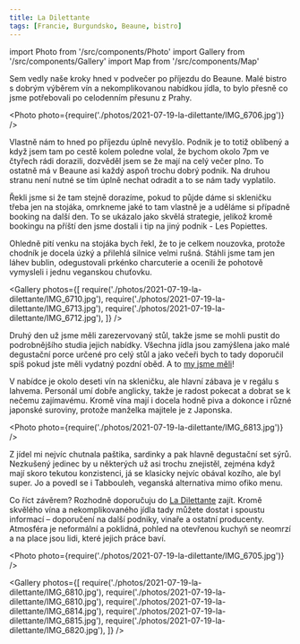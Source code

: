 ```yaml
---
title: La Dilettante
tags: [Francie, Burgundsko, Beaune, bistro]
---
```


import Photo from '/src/components/Photo'
import Gallery from '/src/components/Gallery'
import Map from '/src/components/Map'

Sem vedly naše kroky hned v podvečer po příjezdu do Beaune. Malé bistro s dobrým výběrem vín a nekomplikovanou nabídkou jídla, to bylo přesně co jsme potřebovali po celodenním přesunu z Prahy.

<!-- truncate -->

<Photo photo={require('./photos/2021-07-19-la-dilettante/IMG_6706.jpg')} />

Vlastně nám to hned po příjezdu úplně nevyšlo. Podnik je to totiž oblíbený a když jsem tam po cestě kolem poledne volal, že bychom okolo 7pm ve čtyřech rádi dorazili, dozvěděl jsem se že mají na celý večer plno. To ostatně má v Beaune asi každý aspoň trochu dobrý podnik. Na druhou stranu není nutné se tím úplně nechat odradit a to se nám tady vyplatilo.

Řekli jsme si že tam stejně dorazíme, pokud to půjde dáme si skleničku třeba jen na stojáka, omrkneme jaké to tam vlastně je a uděláme si případně booking na další den. To se ukázalo jako skvělá strategie, jelikož kromě bookingu na příští den jsme dostali i tip na jiný podnik - Les Popiettes.

Ohledně pití venku na stojáka bych řekl, že to je celkem nouzovka, protože chodník je docela úzký a přilehlá silnice velmi rušná. Stáhli jsme tam jen láhev bublin, odegustovali prkénko charcuterie a ocenili že pohotově vymysleli i jednu veganskou chuťovku.

<Gallery photos={[
require('./photos/2021-07-19-la-dilettante/IMG_6710.jpg'),
require('./photos/2021-07-19-la-dilettante/IMG_6713.jpg'),
require('./photos/2021-07-19-la-dilettante/IMG_6712.jpg'),
]} />

Druhý den už jsme měli zarezervovaný stůl, takže jsme se mohli pustit do podrobnějšího studia jejich nabídky. Všechna jídla jsou zamýšlena jako malé degustační porce určené pro celý stůl a jako večeři bych to tady doporučil spíš pokud jste měli vydatný pozdní oběd. A to [my jsme měli](/2021/07/20/la-cabotte)!

V nabídce je okolo deseti vín na skleničku, ale hlavní zábava je v regálu s lahvema. Personál umí dobře anglicky, takže je radost pokecat a dobrat se k nečemu zajímavému. Kromě vína mají i docela hodně piva a dokonce i různé japonské suroviny, protože manželka majitele je z Japonska.

<Photo photo={require('./photos/2021-07-19-la-dilettante/IMG_6813.jpg')} />

Z jídel mi nejvíc chutnala paštika, sardinky a pak hlavně degustační set sýrů. Nezkušený jedinec by u některých už asi trochu znejistěl, zejména když mají skoro tekutou konzistenci, já se klasicky nejvíc obával kozího, ale byl super. Jo a povedl se i Tabbouleh, veganská alternativa mimo ofiko menu.

Co říct závěrem? Rozhodně doporučuju do [La Dilettante](https://www.facebook.com/La-Dilettante-Beaune-175786925946189/) zajít. Kromě skvělého vína a nekomplikovaného jídla tady můžete dostat i spoustu informací &ndash;&nbsp;doporučení na další podniky, vinaře a ostatní producenty. Atmosféra je neformální a poklidná, pohled na otevřenou kuchyň se neomrzí a na place jsou lidi, které jejich práce baví.

<Photo photo={require('./photos/2021-07-19-la-dilettante/IMG_6705.jpg')} />

<Map src="https://www.google.com/maps/embed?pb=!1m14!1m8!1m3!1d10879.804575897198!2d4.833009!3d47.021564!3m2!1i1024!2i768!4f13.1!3m3!1m2!1s0x0%3A0xde4b5744363dba8f!2sLa%20Dilettante!5e0!3m2!1sen!2scz!4v1627817606414!5m2!1sen!2scz" />

<Gallery photos={[
require('./photos/2021-07-19-la-dilettante/IMG_6810.jpg'),
require('./photos/2021-07-19-la-dilettante/IMG_6810.jpg'),
require('./photos/2021-07-19-la-dilettante/IMG_6814.jpg'),
require('./photos/2021-07-19-la-dilettante/IMG_6815.jpg'),
require('./photos/2021-07-19-la-dilettante/IMG_6820.jpg'),
]} />
